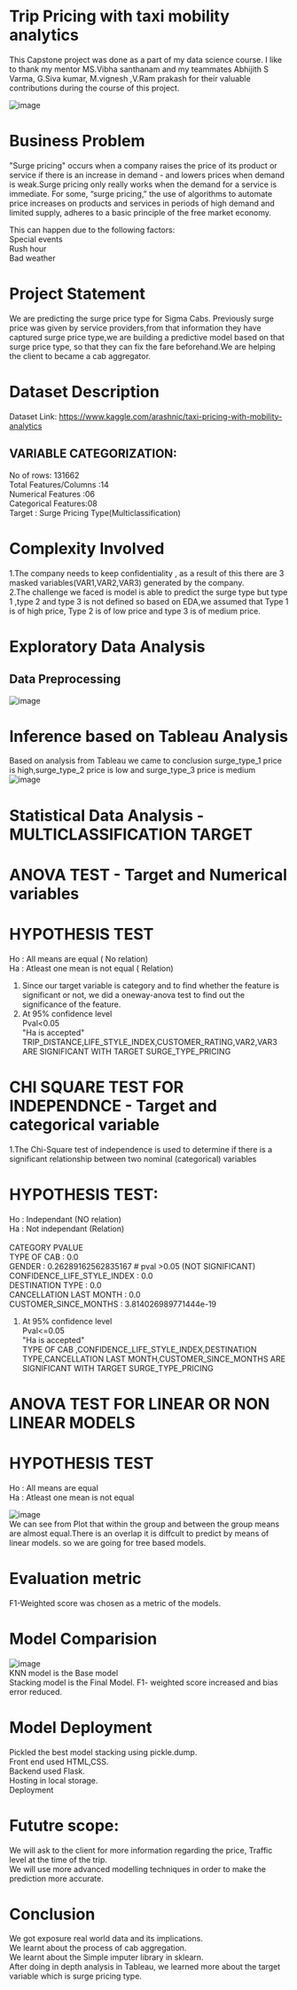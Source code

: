 # Trip Pricing with taxi mobility analytics
This Capstone project was done as a part of my data science course. I like to thank my mentor MS.Vibha santhanam and  my teammates Abhijith S Varma, G.Siva kumar, M.vignesh ,V.Ram prakash for their valuable contributions during the course of this project.

![image](https://user-images.githubusercontent.com/82166286/132977324-04d6a452-847d-4bf4-b5cf-9bff25f746d0.png)

# Business Problem
"Surge pricing" occurs when a company raises the price of its product or service if there is an increase in demand - and lowers prices when demand is weak.Surge pricing only really works when the demand for a service is immediate. For some, “surge pricing,” the use of algorithms to automate price increases on products and services in periods of high demand and limited supply, adheres to a basic principle of the free market economy.

This can happen due to the following factors:</br>
Special events</br>
Rush hour</br>
Bad weather</br>

# Project Statement
We are predicting the surge price type for Sigma Cabs. Previously surge price was given by service providers,from that information they have captured surge price type,we are building a predictive model based on that surge price type, so that they can fix the fare beforehand.We are helping the client to became a cab aggregator.

# Dataset Description
Dataset Link: https://www.kaggle.com/arashnic/taxi-pricing-with-mobility-analytics

## VARIABLE CATEGORIZATION:</br>
No of rows: 131662  
Total Features/Columns :14</br>
Numerical Features :06</br>
Categorical Features:08</br>
Target : Surge Pricing Type(Multiclassification)  


# Complexity Involved
1.The company needs to keep confidentiality , as a result of this there are 3 masked variables(VAR1,VAR2,VAR3) generated by the company. </br>
2.The challenge we faced is model is able to predict the surge type but type 1 ,type 2 and type 3 is not defined so based on EDA,we assumed that Type 1 is of high price, Type 2 is of low price and type 3 is of medium price.

# Exploratory Data Analysis
## Data Preprocessing
![image](https://user-images.githubusercontent.com/82166286/132978094-6c27b691-51cd-48a4-a337-7efe4bedf6e0.png)

# Inference based on Tableau Analysis
Based on analysis from Tableau we came to conclusion surge_type_1 price is high,surge_type_2 price is low and surge_type_3 price is medium </br>
![image](https://user-images.githubusercontent.com/82166286/132978179-4861080b-3ec2-4297-a27b-8633aa245058.png)

# Statistical Data Analysis - MULTICLASSIFICATION TARGET
# **ANOVA TEST - Target and Numerical variables**
# HYPOTHESIS TEST 
Ho : All means are equal ( No relation) </br>
Ha : Atleast one mean is not equal ( Relation) </br>
1. Since our target variable is category and to find whether the feature is significant or not, we did a oneway-anova test to find out the significance of the feature.</br>
2. At 95% confidence level </br>
   Pval<0.05</br>
  "Ha is accepted"</br>
   TRIP_DISTANCE,LIFE_STYLE_INDEX,CUSTOMER_RATING,VAR2,VAR3 ARE SIGNIFICANT WITH TARGET SURGE_TYPE_PRICING

# **CHI SQUARE TEST FOR INDEPENDNCE - Target and categorical variable**
1.The Chi-Square test of independence is used to determine if there is a significant relationship between two nominal (categorical) variables
# HYPOTHESIS TEST:
Ho : Independant (NO relation)</br>
Ha : Not independant (Relation)</br>
</br>
   CATEGORY                    PVALUE  </br>
TYPE OF CAB                 : 0.0  </br>
GENDER                      : 0.26289162562835167  #  pval >0.05 (NOT SIGNIFICANT) </br>
CONFIDENCE_LIFE_STYLE_INDEX : 0.0 </br>
DESTINATION TYPE            : 0.0 </br>
CANCELLATION LAST MONTH     : 0.0 </br>
CUSTOMER_SINCE_MONTHS       : 3.814026989771444e-19 </br>

1. At 95% confidence level </br>
   Pval<=0.05</br>
  "Ha is accepted"</br>
  TYPE OF CAB ,CONFIDENCE_LIFE_STYLE_INDEX,DESTINATION TYPE,CANCELLATION LAST MONTH,CUSTOMER_SINCE_MONTHS  ARE SIGNIFICANT WITH TARGET SURGE_TYPE_PRICING

# ANOVA TEST FOR LINEAR OR NON LINEAR MODELS
# HYPOTHESIS TEST
Ho : All means are equal</br>
Ha : Atleast one mean is not equal</br>

![image](https://user-images.githubusercontent.com/82166286/132978968-83deeb06-3f0d-4d5c-9d1e-1668ce803ecb.png)</br>
 We can see from Plot that within the group and between the group means are almost equal.There is an overlap it is diffcult to predict by means of linear models. so we are going for tree based models.

# Evaluation metric
F1-Weighted score was chosen as a metric of the models.

# Model Comparision
![image](https://user-images.githubusercontent.com/82166286/132981259-2842decd-240f-4eaa-9054-83e8594a2105.png)</br>
KNN model is the Base model </br>
Stacking model is the Final Model. F1- weighted score increased and bias error reduced.</br>

# Model Deployment
Pickled the best model stacking using pickle.dump.</br>
Front end used HTML,CSS.</br>
Backend used Flask.</br>
Hosting in local storage.</br>
Deployment 

# Fututre scope:
We will ask to the client for more information regarding the price, Traffic level at the time of the trip.</br>
We will use more advanced modelling techniques in order to make the prediction more accurate.
 
# Conclusion
We got exposure real world data and its implications.</br>
We learnt about the process of cab aggregation.</br>
We learnt about the Simple imputer library in sklearn.</br>
After doing in depth analysis in Tableau, we learned more about the target variable which is surge pricing type.</br>


